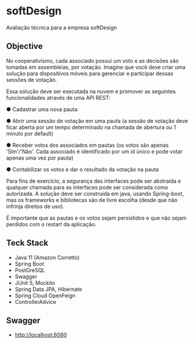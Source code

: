 # softDesign
Avaliação técnica para a empresa softDesign

## Objective

No cooperativismo, cada associado possui um voto e as decisões são tomadas em assembleias, por votação. Imagine que você deve criar uma solução para dispositivos móveis para gerenciar e participar dessas sessões de votação.

Essa solução deve ser executada na nuvem e promover as seguintes funcionalidades através de uma API REST:

● Cadastrar uma nova pauta

● Abrir uma sessão de votação em uma pauta (a sessão de votação deve ficar aberta por um tempo determinado na chamada de abertura ou 1 minuto por default)

● Receber votos dos associados em pautas (os votos são apenas 'Sim'/'Não'. Cada associado é identificado por um id único e pode votar apenas uma vez por pauta)

● Contabilizar os votos e dar o resultado da votação na pauta

Para fins de exercício, a segurança das interfaces pode ser abstraída e qualquer chamada para as interfaces pode ser considerada como autorizada. A solução deve ser construída em java, usando Spring-boot, mas os frameworks e bibliotecas são de livre escolha (desde que não infrinja direitos de uso).

É importante que as pautas e os votos sejam persistidos e que não sejam perdidos com o restart da aplicação.

## Teck Stack

- Java 11 (Amazon Corretto)
- Spring Boot
- PostGreSQL
- Swagger
- JUnit 5, Mockito
- Spring Data JPA, Hibernate
- Spring Cloud OpenFeign
- ControllerAdvice

## Swagger

- [http://localhost:8080](http://localhost:8080)
